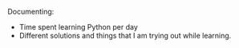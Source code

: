 Documenting:
* Time spent learning Python per day
* Different solutions and things that I am trying out while learning.
